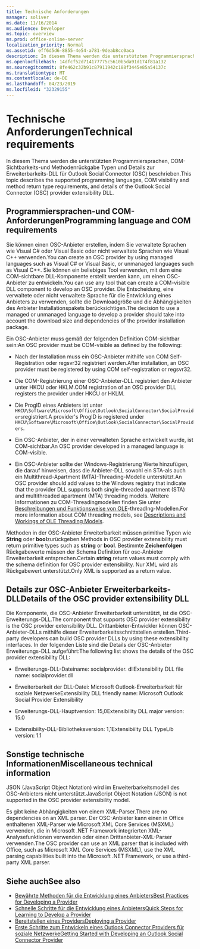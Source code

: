 ```yaml
---
title: Technische Anforderungen
manager: soliver
ms.date: 11/16/2014
ms.audience: Developer
ms.topic: overview
ms.prod: office-online-server
localization_priority: Normal
ms.assetid: eff6d5d6-8855-4e54-a781-9deab8cc0aca
description: In diesem Thema werden die unterstützten Programmiersprachen, COM-Sichtbarkeits-und Methodenrückgabe Typen und Details zur Erweiterbarkeits-DLL für Outlook Social Connector (OSC) beschrieben.
ms.openlocfilehash: 14dfcf52d714177775c5610b5da91d174f81a132
ms.sourcegitcommit: 8fe462c32b91c87911942c188f3445e85a54137c
ms.translationtype: MT
ms.contentlocale: de-DE
ms.lasthandoff: 04/23/2019
ms.locfileid: "32329155"
---
```

# <a name="technical-requirements"></a><span data-ttu-id="f5a46-103">Technische Anforderungen</span><span class="sxs-lookup"><span data-stu-id="f5a46-103">Technical requirements</span></span>

<span data-ttu-id="f5a46-104">In diesem Thema werden die unterstützten Programmiersprachen, COM-Sichtbarkeits-und Methodenrückgabe Typen und Details zur Erweiterbarkeits-DLL für Outlook Social Connector (OSC) beschrieben.</span><span class="sxs-lookup"><span data-stu-id="f5a46-104">This topic describes the supported programming languages, COM visibility and method return type requirements, and details of the Outlook Social Connector (OSC) provider extensibility DLL.</span></span> 
  
## <a name="programming-language-and-com-requirements"></a><span data-ttu-id="f5a46-105">Programmiersprachen-und COM-Anforderungen</span><span class="sxs-lookup"><span data-stu-id="f5a46-105">Programming language and COM requirements</span></span>

<span data-ttu-id="f5a46-106">Sie können einen OSC-Anbieter erstellen, indem Sie verwaltete Sprachen wie Visual C# oder Visual Basic oder nicht verwaltete Sprachen wie Visual C++ verwenden.</span><span class="sxs-lookup"><span data-stu-id="f5a46-106">You can create an OSC provider by using managed languages such as Visual C# or Visual Basic, or unmanaged languages such as Visual C++.</span></span> <span data-ttu-id="f5a46-107">Sie können ein beliebiges Tool verwenden, mit dem eine COM-sichtbare DLL-Komponente erstellt werden kann, um einen OSC-Anbieter zu entwickeln.</span><span class="sxs-lookup"><span data-stu-id="f5a46-107">You can use any tool that can create a COM-visible DLL component to develop an OSC provider.</span></span> <span data-ttu-id="f5a46-108">Die Entscheidung, eine verwaltete oder nicht verwaltete Sprache für die Entwicklung eines Anbieters zu verwenden, sollte die Downloadgröße und die Abhängigkeiten des Anbieter Installationspakets berücksichtigen.</span><span class="sxs-lookup"><span data-stu-id="f5a46-108">The decision to use a managed or unmanaged language to develop a provider should take into account the download size and dependencies of the provider installation package.</span></span>
  
<span data-ttu-id="f5a46-109">Ein OSC-Anbieter muss gemäß der folgenden Definition COM-sichtbar sein:</span><span class="sxs-lookup"><span data-stu-id="f5a46-109">An OSC provider must be COM-visible as defined by the following:</span></span>
  
- <span data-ttu-id="f5a46-110">Nach der Installation muss ein OSC-Anbieter mithilfe von COM Self-Registration oder regsvr32 registriert werden.</span><span class="sxs-lookup"><span data-stu-id="f5a46-110">After installation, an OSC provider must be registered by using COM self-registration or regsvr32.</span></span>
    
- <span data-ttu-id="f5a46-111">Die COM-Registrierung einer OSC-Anbieter-DLL registriert den Anbieter unter HKCU oder HKLM.</span><span class="sxs-lookup"><span data-stu-id="f5a46-111">COM registration of an OSC provider DLL registers the provider under HKCU or HKLM.</span></span> 
    
- <span data-ttu-id="f5a46-112">Die ProgID eines Anbieters ist unter `HKCU\Software\Microsoft\Office\Outlook\SocialConnector\SocialProviders`registriert.</span><span class="sxs-lookup"><span data-stu-id="f5a46-112">A provider's ProgID is registered under  `HKCU\Software\Microsoft\Office\Outlook\SocialConnector\SocialProviders`.</span></span>
    
- <span data-ttu-id="f5a46-113">Ein OSC-Anbieter, der in einer verwalteten Sprache entwickelt wurde, ist COM-sichtbar.</span><span class="sxs-lookup"><span data-stu-id="f5a46-113">An OSC provider developed in a managed language is COM-visible.</span></span>
    
- <span data-ttu-id="f5a46-114">Ein OSC-Anbieter sollte der Windows-Registrierung Werte hinzufügen, die darauf hinweisen, dass die Anbieter-DLL sowohl ein STA-als auch ein Multithread-Apartment (MTA)-Threading-Modelle unterstützt.</span><span class="sxs-lookup"><span data-stu-id="f5a46-114">An OSC provider should add values to the Windows registry that indicate that the provider DLL supports both single-threaded apartment (STA) and multithreaded apartment (MTA) threading models.</span></span> <span data-ttu-id="f5a46-115">Weitere Informationen zu COM-Threadingmodellen finden Sie unter [Beschreibungen und Funktionsweise von OLE](https://support.microsoft.com/kb/150777)-threadIng-Modellen.</span><span class="sxs-lookup"><span data-stu-id="f5a46-115">For more information about COM threading models, see [Descriptions and Workings of OLE Threading Models](https://support.microsoft.com/kb/150777).</span></span>
    
<span data-ttu-id="f5a46-116">Methoden in der OSC-Anbieter Erweiterbarkeit müssen primitive Typen wie **String** oder **bool**zurückgeben.</span><span class="sxs-lookup"><span data-stu-id="f5a46-116">Methods in OSC provider extensibility must return primitive types such as **string** or **bool**.</span></span> <span data-ttu-id="f5a46-117">Bestimmte **Zeichenfolgen** Rückgabewerte müssen der Schema Definition für osc-Anbieter Erweiterbarkeit entsprechen.</span><span class="sxs-lookup"><span data-stu-id="f5a46-117">Certain **string** return values must comply with the schema definition for OSC provider extensibility.</span></span> <span data-ttu-id="f5a46-118">Nur XML wird als Rückgabewert unterstützt.</span><span class="sxs-lookup"><span data-stu-id="f5a46-118">Only XML is supported as a return value.</span></span> 
  
## <a name="details-of-the-osc-provider-extensibility-dll"></a><span data-ttu-id="f5a46-119">Details zur OSC-Anbieter Erweiterbarkeits-DLL</span><span class="sxs-lookup"><span data-stu-id="f5a46-119">Details of the OSC provider extensibility DLL</span></span>

<span data-ttu-id="f5a46-120">Die Komponente, die OSC-Anbieter Erweiterbarkeit unterstützt, ist die OSC-Erweiterungs-DLL.</span><span class="sxs-lookup"><span data-stu-id="f5a46-120">The component that supports OSC provider extensibility is the OSC provider extensibility DLL.</span></span> <span data-ttu-id="f5a46-121">Drittanbieter-Entwickler können OSC-Anbieter-DLLs mithilfe dieser Erweiterbarkeitsschnittstellen erstellen.</span><span class="sxs-lookup"><span data-stu-id="f5a46-121">Third-party developers can build OSC provider DLLs by using these extensibility interfaces.</span></span> <span data-ttu-id="f5a46-122">In der folgenden Liste sind die Details der OSC-Anbieter Erweiterungs-DLL aufgeführt:</span><span class="sxs-lookup"><span data-stu-id="f5a46-122">The following list shows the details of the OSC provider extensibility DLL:</span></span>
  
- <span data-ttu-id="f5a46-123">Erweiterungs-DLL-Dateiname: socialprovider. dll</span><span class="sxs-lookup"><span data-stu-id="f5a46-123">Extensibility DLL file name: socialprovider.dll</span></span>
    
- <span data-ttu-id="f5a46-124">Erweiterbarkeit der DLL-Datei: Microsoft Outlook-Erweiterbarkeit für soziale Netzwerke</span><span class="sxs-lookup"><span data-stu-id="f5a46-124">Extensibility DLL friendly name: Microsoft Outlook Social Provider Extensibility</span></span>
    
- <span data-ttu-id="f5a46-125">Erweiterungs-DLL-Hauptversion: 15,0</span><span class="sxs-lookup"><span data-stu-id="f5a46-125">Extensibility DLL major version: 15.0</span></span>
    
- <span data-ttu-id="f5a46-126">Extensibiilty-DLL-Bibliotheksversion: 1,1</span><span class="sxs-lookup"><span data-stu-id="f5a46-126">Extensibiilty DLL TypeLib version: 1.1</span></span>
    
## <a name="miscellaneous-technical-information"></a><span data-ttu-id="f5a46-127">Sonstige technische Informationen</span><span class="sxs-lookup"><span data-stu-id="f5a46-127">Miscellaneous technical information</span></span>

<span data-ttu-id="f5a46-128">JSON (JavaScript Object Notation) wird im Erweiterbarkeitsmodell des OSC-Anbieters nicht unterstützt.</span><span class="sxs-lookup"><span data-stu-id="f5a46-128">JavaScript Object Notation (JSON) is not supported in the OSC provider extensibility model.</span></span>
  
<span data-ttu-id="f5a46-129">Es gibt keine Abhängigkeiten von einem XML-Parser.</span><span class="sxs-lookup"><span data-stu-id="f5a46-129">There are no dependencies on an XML parser.</span></span> <span data-ttu-id="f5a46-130">Der OSC-Anbieter kann einen in Office enthaltenen XML-Parser wie Microsoft XML Core Services (MSXML) verwenden, die in Microsoft .NET Framework integrierten XML-Analysefunktionen verwenden oder einen Drittanbieter-XML-Parser verwenden.</span><span class="sxs-lookup"><span data-stu-id="f5a46-130">The OSC provider can use an XML parser that is included with Office, such as Microsoft XML Core Services (MSXML), use the XML parsing capabilities built into the Microsoft .NET Framework, or use a third-party XML parser.</span></span> 
  
## <a name="see-also"></a><span data-ttu-id="f5a46-131">Siehe auch</span><span class="sxs-lookup"><span data-stu-id="f5a46-131">See also</span></span>

- [<span data-ttu-id="f5a46-132">Bewährte Methoden für die Entwicklung eines Anbieters</span><span class="sxs-lookup"><span data-stu-id="f5a46-132">Best Practices for Developing a Provider</span></span>](best-practices-for-developing-a-provider.md)  
- [<span data-ttu-id="f5a46-133">Schnelle Schritte für die Entwicklung eines Anbieters</span><span class="sxs-lookup"><span data-stu-id="f5a46-133">Quick Steps for Learning to Develop a Provider</span></span>](quick-steps-for-learning-to-develop-a-provider.md)
- [<span data-ttu-id="f5a46-134">Bereitstellen eines Providers</span><span class="sxs-lookup"><span data-stu-id="f5a46-134">Deploying a Provider</span></span>](deploying-a-provider.md)  
- [<span data-ttu-id="f5a46-135">Erste Schritte zum Entwickeln eines Outlook Connector Providers für soziale Netzwerke</span><span class="sxs-lookup"><span data-stu-id="f5a46-135">Getting Started with Developing an Outlook Social Connector Provider</span></span>](getting-started-with-developing-an-outlook-social-connector-provider.md)

